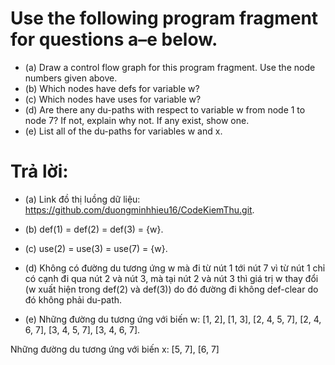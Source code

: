 # Use the following program fragment for questions a–e below.
* (a) Draw a control flow graph for this program fragment. Use the node numbers given above.
* (b) Which nodes have defs for variable w?
* (c) Which nodes have uses for variable w?
* (d) Are there any du-paths with respect to variable w from node 1 to
node 7? If not, explain why not. If any exist, show one.
* (e) List all of the du-paths for variables w and x.

# Trả lời:
* (a) Link đồ thị luồng dữ liệu: <https://github.com/duongminhhieu16/CodeKiemThu.git>.

* (b) def(1) = def(2) = def(3) = {w}.

* (c) use(2) = use(3) = use(7) = {w}.

* (d) Không có đường du tương ứng w mà đi từ nút 1 tới nút 7 vì từ nút 1 chỉ có cạnh đi qua nút 2 và nút 3, mà tại nút 2 và nút 3 thì giá trị w thay đổi (w xuất hiện trong def(2) và def(3)) do đó đường đi không def-clear do đó không phải du-path.

* (e) Những đường du tương ứng với biến w:
[1, 2], [1, 3],
[2, 4, 5, 7], [2, 4, 6, 7],
[3, 4, 5, 7], [3, 4, 6, 7].

Những đường du tương ứng với biến x:
[5, 7], [6, 7]